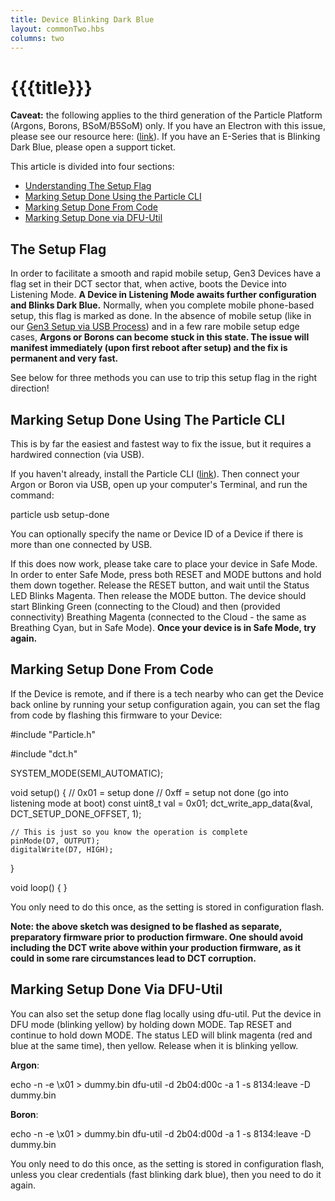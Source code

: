 ```yaml
---
title: Device Blinking Dark Blue
layout: commonTwo.hbs
columns: two
---
```


# {{{title}}}
**Caveat:** the following applies to the third generation of the Particle Platform (Argons, Borons, BSoM/B5SoM) only. If you have an Electron with this issue, please see our resource here: ([link](/tutorials/device-os/led/electron/#listening-mode)). If you have an E-Series that is Blinking Dark Blue, please open a support ticket.

This article is divided into four sections:

* [Understanding The Setup Flag](https://support.particle.io/hc/en-us/articles/360049403474#the-setup-flag)
* [Marking Setup Done Using the Particle CLI](https://support.particle.io/hc/en-us/articles/360049403474#marking-setup-done-using-the-particle-cli)
* [Marking Setup Done From Code](https://support.particle.io/hc/en-us/articles/360049403474#marking-setup-done-from-code)
* [Marking Setup Done via DFU-Util](https://support.particle.io/hc/en-us/articles/360049403474#marking-setup-done-via-dfu-util)

## The Setup Flag

In order to facilitate a smooth and rapid mobile setup, Gen3 Devices have a flag set in their DCT sector that, when active, boots the Device into Listening Mode. **A Device in Listening Mode awaits further configuration and Blinks Dark Blue.** Normally, when you complete mobile phone-based setup, this flag is marked as done. In the absence of mobile setup (like in our [Gen3 Setup via USB Process](https://support.particle.io/hc/en-us/articles/360045547634)) and in a few rare mobile setup edge cases, **Argons or Borons can become stuck in this state. The issue will manifest immediately (upon first reboot after setup) and the fix is permanent and very fast.**

See below for three methods you can use to trip this setup flag in the right direction!

## Marking Setup Done Using The Particle CLI

This is by far the easiest and fastest way to fix the issue, but it requires a hardwired connection (via USB).

If you haven't already, install the Particle CLI ([link](/tutorials/developer-tools/cli/)). Then connect your Argon or Boron via USB, open up your computer's Terminal, and run the command:

particle usb setup-done

You can optionally specify the name or Device ID of a Device if there is more than one connected by USB.

If this does now work, please take care to place your device in Safe Mode. In order to enter Safe Mode, press both RESET and MODE buttons and hold them down together. Release the RESET button, and wait until the Status LED Blinks Magenta. Then release the MODE button. The device should start Blinking Green (connecting to the Cloud) and then (provided connectivity) Breathing Magenta (connected to the Cloud - the same as Breathing Cyan, but in Safe Mode). **Once your device is in Safe Mode, try again.**

## Marking Setup Done From Code

If the Device is remote, and if there is a tech nearby who can get the Device back online by running your setup configuration again, you can set the flag from code by flashing this firmware to your Device:

#include "Particle.h"

#include "dct.h"

SYSTEM_MODE(SEMI_AUTOMATIC);

void setup() {
	// 0x01 = setup done
	// 0xff = setup not done (go into listening mode at boot)
	const uint8_t val = 0x01;
	dct_write_app_data(&val, DCT_SETUP_DONE_OFFSET, 1);

	// This is just so you know the operation is complete
	pinMode(D7, OUTPUT);
	digitalWrite(D7, HIGH);
}

void loop() {
}

You only need to do this once, as the setting is stored in configuration flash.

**Note: the above sketch was designed to be flashed as separate, preparatory firmware prior to production firmware. One should avoid including the DCT write above within your production firmware, as it could in some rare circumstances lead to DCT corruption.** 

## Marking Setup Done Via DFU-Util

You can also set the setup done flag locally using dfu-util. Put the device in DFU mode (blinking yellow) by holding down MODE. Tap RESET and continue to hold down MODE. The status LED will blink magenta (red and blue at the same time), then yellow. Release when it is blinking yellow.

**Argon**:

echo -n -e \\x01 > dummy.bin
dfu-util -d 2b04:d00c -a 1 -s 8134:leave -D dummy.bin

**Boron**:

echo -n -e \\x01 > dummy.bin
dfu-util -d 2b04:d00d -a 1 -s 8134:leave -D dummy.bin

You only need to do this once, as the setting is stored in configuration flash, unless you clear credentials (fast blinking dark blue), then you need to do it again.
